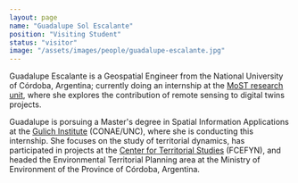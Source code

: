 ```yaml
---
layout: page
name: "Guadalupe Sol Escalante"
position: "Visiting Student"
status: "visitor"
image: "/assets/images/people/guadalupe-escalante.jpg"
---
```


Guadalupe Escalante is a Geospatial Engineer from the National University
of Córdoba, Argentina; currently doing an internship at the
[MoST research unit](/), where she explores the contribution
of remote sensing to digital twins projects.

<!--more-->

Guadalupe is porsuing a Master's degree in Spatial Information
Applications at the [Gulich Institute](https://ig.conae.unc.edu.ar/)
(CONAE/UNC), where she is conducting this internship. She focuses on the
study of territorial dynamics, has participated in projects at the
[Center for Territorial Studies](https://cetunc.org/) (FCEFYN), and
headed the Environmental Territorial Planning area at the Ministry
of Environment of the Province of Córdoba, Argentina.
